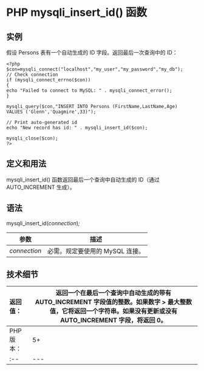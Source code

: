 # PHP mysqli_insert_id() 函数



## 实例

假设 Persons 表有一个自动生成的 ID 字段。返回最后一次查询中的 ID：

```
<?php
$con=mysqli_connect("localhost","my_user","my_password","my_db");
// Check connection
if (mysqli_connect_errno($con))
{
echo "Failed to connect to MySQL: " . mysqli_connect_error();
}

mysqli_query($con,"INSERT INTO Persons (FirstName,LastName,Age)
VALUES ('Glenn','Quagmire',33)");

// Print auto-generated id
echo "New record has id: " . mysqli_insert_id($con);

mysqli_close($con);
?>
```

## 定义和用法

mysqli_insert_id() 函数返回最后一个查询中自动生成的 ID（通过 AUTO_INCREMENT 生成）。

## 语法

mysqli_insert_id(_connection_)_;_

| 参数 | 描述 |
| --- | --- |
| _connection_ | 必需。规定要使用的 MySQL 连接。 |

## 技术细节

| 返回值： | 返回一个在最后一个查询中自动生成的带有 AUTO_INCREMENT 字段值的整数。如果数字 &gt; 最大整数值，它将返回一个字符串。如果没有更新或没有 AUTO_INCREMENT 字段，将返回 0。 |
| :-- | --- |
| PHP 版本： | 5+ |
| :-- | --- |

  